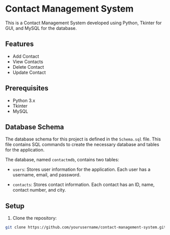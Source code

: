 # Contact Management System

This is a Contact Management System developed using Python, Tkinter for GUI, and MySQL for the database.

## Features

- Add Contact
- View Contacts
- Delete Contact
- Update Contact

## Prerequisites

- Python 3.x
- Tkinter
- MySQL

## Database Schema

The database schema for this project is defined in the `Schema.sql` file. This file contains SQL commands to create the necessary database and tables for the application.

The database, named `contactmdb`, contains two tables:

- `users`: Stores user information for the application. Each user has a username, email, and password.

- `contacts`: Stores contact information. Each contact has an ID, name, contact number, and city.

## Setup

1. Clone the repository:

```bash
git clone https://github.com/yourusername/contact-management-system.git
